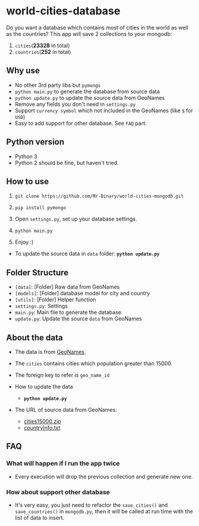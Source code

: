 # world-cities-database

Do you want a database which contains most of cities in the world as well as the countries? This app will save 2 collections to your mongodb:

 1. `cities`(**23328** in total)
 1. `countries`(**252** in total)

## Why use

 - No other 3rd party libs but `pymongo`
 - `python main.py` to generate the database from source data
 - `python update.py` to update the source data from GeoNames
 - Remove any fields you don't need in `settings.py`
 - Support `currency symbol` which not included in the GeoNames (like `$` for `USD`)
 - Easy to add support for other database. See `FAQ` part.

## Python version

- Python 3
- Python 2 should be fine, but haven't tried.

## How to use

1. `git clone https://github.com/Mr-Binary/world-cities-mongodb.git`

1. `pip install pymongo`

1. Open `settings.py`, set up your database settings.

1. `python main.py`

1. Enjoy :)

- To update the source data in `data` folder: **`python update.py`**

## Folder Structure

- `[data]`: [Folder] Raw data from GeoNames
- `[models]`: [Folder] database model for city and country
- `[utils]`: [Folder] Helper function
- `settings.py`: Settings
- `main.py`: Main file to generate the database
- `update.py`: Update the source `data` from GeoNames

## About the data

- The data is from [GeoNames](http://www.geonames.org/).

- The `cities` contains cities which population greater than 15000.

- The foreign key to refer is `geo_name_id`

- How to update the data
  - **`python update.py`**

- The URL of source data from GeoNames:
  - [cities15000.zip](http://download.geonames.org/export/dump/cities15000.zip)
  - [countryInfo.txt](http://download.geonames.org/export/dump/countryInfo.txt)

## FAQ

### What will happen if I run the app twice

- Every execution will drop the previous collection and generate new one.

### How about support other database

- It's very easy, you just need to refactor the `save_cities()` and `save_countries()` in `mongodb.py`, then it will be called at run time with the list of data to insert.
